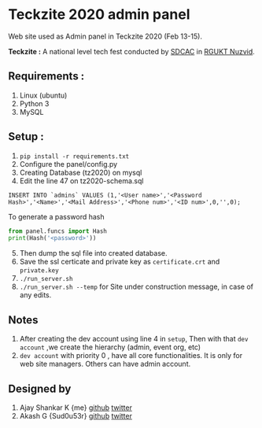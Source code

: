 # Teckzite 2020 admin panel
Web site used as Admin panel in Teckzite 2020 (Feb 13-15).

**Teckzite :** A national level tech fest conducted by [SDCAC](https://intranet.rguktn.ac.in/sdcac/) in [RGUKT Nuzvid](https://rguktn.ac.in/).

## Requirements :
1. Linux (ubuntu)
2. Python 3
3. MySQL

## Setup :
1. `pip install -r requirements.txt`
2. Configure the panel/config.py
3. Creating Database (tz2020) on mysql
4. Edit the line 47 on tz2020-schema.sql
```mysql
INSERT INTO `admins` VALUES (1,'<User name>','<Password Hash>','<Name>','<Mail Address>','<Phone num>','<ID num>',0,'',0);
```
To generate a password hash
```py
from panel.funcs import Hash
print(Hash('<password>'))
```
5. Then dump the sql file into created database.
6. Save the ssl certicate and private key as `certificate.crt` and `private.key`
7. `./run_server.sh`
8. `./run_server.sh --temp` for Site under construction message, in case of any edits.

## Notes
1. After creating the dev account using line 4 in `setup`, Then with that `dev account` ,we create the hierarchy (admin, event org, etc)
2. `dev account` with priority 0 , have all core functionalities. It is only for web site managers. Others can have admin account.

## Designed by
1. Ajay Shankar K {me} [github](https://github.com/D1r3Wolf/) [twitter](https://twitter.com/D1r3Wolf_)
2. Akash G {Sud0u53r} [github](https://github.com/Sud0u53r/) [twitter](https://twitter.com/Sud0u53r)
